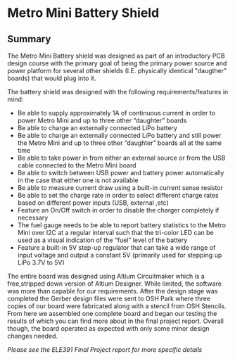 # Metro Mini Battery Shield

## Summary
The Metro Mini Battery shield was designed as part of an introductory PCB design course with the primary goal of being the primary power source and power platform for several other shields (I.E. physically identical "daugther" boards) that would plug into it. 

The battery shield was designed with the following requirements/features in mind:

- Be able to supply approximately 1A of continuous current in order to power Metro Mini and up to three other “daughter” boards
- Be able to charge an externally connected LiPo battery
- Be able to charge an externally connected LiPo battery and still power the Metro Mini and up to three other “daughter” boards all at the same time
- Be able to take power in from either an external source or from the USB cable connected to the Metro Mini board
- Be able to switch between USB power and battery power automatically in the case that either one is not available
- Be able to measure current draw using a built-in current sense resistor
- Be able to set the charge rate in order to select different charge rates based on different power inputs (USB, external ,etc)
- Feature an On/Off switch in order to disable the charger completely if necessary
- The fuel gauge needs to be able to report battery statistics to the Metro Mini over I2C at a regular interval such that the tri-color LED can be used as a visual indication of the “fuel” level of the battery
- Feature a built-in 5V step-up regulator that can take a wide range of input voltage and output a constant 5V (primarily used for stepping up LiPo 3.7V to 5V)


The entire board was designed using Altium Circuitmaker which is a free,stripped down version of Altium Designer. While limited, the software was more than capable for our requirements.
After the design stage was completed the Gerber design files were sent to OSH Park where three copies of our board were fabricated along with a stencil from OSH Stencils. From here we assembled one complete board and began our testing the results of which you can find more about in the final project report. Overall though, the board operated as expected with only some minor design changes needed.






*Please see the ELE391 Final Project report for more specific details*
